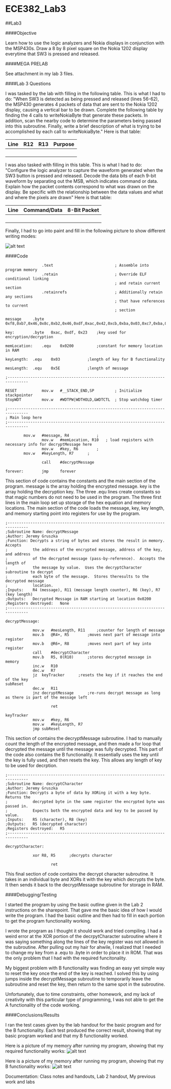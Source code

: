 ECE382_Lab3
===========

##Lab3

####Objective

Learn how to use the logic analyzers and Nokia displays in conjunction with the MSP430s.  Draw a 8 by 8 pixel square on the Nokia 1202 display everytime that SW3 is pressed and released.

####MEGA PRELAB

See attachment in my lab 3 files.


####Lab 3 Questions

I was tasked by the lab with filling in the following table.  This is what I had to do: "When SW3 is detected as being pressed and released (lines 56-62), the MSP430 generates 4 packets of data that are sent to the Nokia 1202 display, causing a vertical bar to be drawn. Complete the following table by finding the 4 calls to writeNokiaByte that generate these packets. In addition, scan the nearby code to determine the parameters being passed into this subroutine. Finally, write a brief description of what is trying to be accomplished by each call to writeNokiaByte."
Here is that table:

|__Line__|__R12__|__R13__|__Purpose__|
|:-----|:-----|:-----|:-----|
|||||
|||||
|||||
|||||

I was also tasked with filling in this table.  This is what I had to do: "Configure the logic analyzer to capture the waveform generated when the SW3 button is pressed and released. Decode the data bits of each 9-bit waveform by separating out the MSB, which indicates command or data. Explain how the packet contents correspond to what was drawn on the display. Be specific with the relationship between the data values and what and where the pixels are drawn"
Here is that table:

|__Line__|__Command/Data__|__8-Bit Packet__|
|:-----|:-----|:-----|
||||
||||
||||
||||

Finally, I had to go into paint and fill in the following picture to show different writing modes:

![alt text](https://raw.githubusercontent.com/JeremyGruszka/ECE382_Lab3/master/paint.PNG "Paint")

####Code

```
            	.text                           ; Assemble into program memory
            	.retain                         ; Override ELF conditional linking
                                            	; and retain current section
            	.retainrefs                     ; Additionally retain any sections
                                            	; that have references to current
                                            	; section

message		.byte	0xf8,0xb7,0x46,0x8c,0xb2,0x46,0xdf,0xac,0x42,0xcb,0xba,0x03,0xc7,0xba,0x5a,0x8c,0xb3,0x46,0xc2,0xb8,0x57,0xc4,0xff,0x4a,0xdf,0xff,0x12,0x9a,0xff,0x41,0xc5,0xab,0x50,0x82,0xff,0x03,0xe5,0xab,0x03,0xc3,0xb1,0x4f,0xd5,0xff,0x40,0xc3,0xb1,0x57,0xcd,0xb6,0x4d,0xdf,0xff,0x4f,0xc9,0xab,0x57,0xc9,0xad,0x50,0x80,0xff,0x53,0xc9,0xad,0x4a,0xc3,0xbb,0x50,0x80,0xff,0x42,0xc2,0xbb,0x03,0xdf,0xaf,0x42,0xcf,0xba,0x50,0x8f

key:		.byte	0xac, 0xdf, 0x23	;key used for encryption/decryption

memLocation:	.equ	0x0200			;constant for memory location in RAM

keyLength:	.equ	0x03			;length of key for B functionality

mesLength:	.equ	0x5E			;length of message

;-------------------------------------------------------------------------------

RESET       	mov.w   #__STACK_END,SP         ; Initialize stackpointer
StopWDT     	mov.w   #WDTPW|WDTHOLD,&WDTCTL  ; Stop watchdog timer

;-------------------------------------------------------------------------------
; Main loop here
;-------------------------------------------------------------------------------

		mov.w	#message, R4        	;
            	mov.w	#memLocation, R10	; load registers with necessary info for decryptMessage here
            	mov.w	#key, R6		;
		mov.w	#keyLength, R7		;

            	call    #decryptMessage

forever:    	jmp     forever
```
This section of code contains the constants and the main section of the program.  message is the array holding the encrypted message.  key is the array holding the decryption key. The three .equ lines create constants so that magic numbers do not need to be used in the program.  The three first lines in the main loop set up storage of the hex equation and memory locations.  The main section of the code loads the message, key, key length, and memory starting point into registers for use by the program.

```
;-------------------------------------------------------------------------------
;Subroutine Name: decryptMessage
;Author: Jeremy Gruszka
;Function: Decrypts a string of bytes and stores the result in memory.  Accepts
;           the address of the encrypted message, address of the key, and address
;           of the decrypted message (pass-by-reference).  Accepts the length of
;           the message by value.  Uses the decryptCharacter subroutine to decrypt
;           each byte of the message.  Stores theresults to the decrypted message
;           location.
;Inputs:	R4 (message), R11 (message length counter), R6 (key), R7 (key length)
;Outputs:	Decrypted Message in RAM starting at location 0x0200
;Registers destroyed:	None
;-------------------------------------------------------------------------------

decryptMessage:

			mov.w	#mesLength, R11		;counter for length of message
			mov.b	@R4+, R5		;moves next part of message into register
			mov.b	@R6+, R8		;moves next part of key into register
			call	#decryptCharacter
			mov.b	R5, 0(R10)		;stores decrypted message in memory
			inc.w	R10
			dec.w	R7
			jz	keyTracker		;resets the key if it reaches the end of the key
subReset
			dec.w	R11
			jnz	decryptMessage		;re-runs decrypt message as long as there is part of the message left

            		ret

keyTracker
			mov.w	#key, R6
			mov.w	#keyLength, R7
			jmp	subReset
```
This section of contains the decryptMessage subroutine. I had to manually count the length of the encrypted message, and then made a for loop that decrypted the message until the message was fully decrypted.  This part of the code also contains the B functionality.  It essentially uses the key until the key is fully used, and then resets the key.  This allows any length of key to be used for decrption.

```
;-------------------------------------------------------------------------------
;Subroutine Name: decryptCharacter
;Author: Jeremy Gruszka
;Function: Decrypts a byte of data by XORing it with a key byte.  Returns the
;           decrypted byte in the same register the encrypted byte was passed in.
;           Expects both the encrypted data and key to be passed by value.
;Inputs:	R5 (character), R8 (key)
;Outputs:	R5 (decrypted character)
;Registers destroyed:	R5
;-------------------------------------------------------------------------------

decryptCharacter:

			xor	R8, R5		;decrypts character

            		ret
```
This final section of code contains the decrypt character subroutine.  It takes in an individual byte and XORs it with the key which decrypts the byte.  It then sends it back to the decryptMessage subroutine for storage in RAM.


####Debugging/Testing

I started the program by using the basic outline given in the Lab 2 instructions on the sharepoint.  That gave me the basic idea of how I would write the program.  I had the basic outline and then had to fill in each portion to get the program functionality working.  

I wrote the program as I thought it should work and tried compiling.  I had a weird error at the XOR portion of the decrpytCharacter subroutine where it was saying something along the lines of the key register was not allowed in the subroutine.  After pulling out my hair for ahwile, I realized that I needed to change my key from a .equ to .byte in order to place it in ROM.  That was the only problem that I had with the required funcitonality.

My biggest problem with B functionality was finding an easy yet simple way to reset the key once the end of the key is reached.  I solved this by using jumps inside the decryptMessage subroutine to temporarily leave the subroutine and reset the key, then return to the same spot in the subroutine.

Unfortunately, due to time constraints, other homework, and my lack of creativity with this particular type of programming, I was not able to get the A functionality of the code working.

####Conclusions/Results

I ran the test cases given by the lab handout for the basic program and for the B functionality.  Each test produced the correct result, showing that my basic program worked and that my B functionality worked.

Here is a picture of my memory after running my program, showing that my required functionality works:
![alt text](https://raw.githubusercontent.com/JeremyGruszka/ECE382_Lab2/master/required_functionality.jpg "Required Functionality")

Here is a picture of my memory after running my program, showing that my B functionality works:
![alt text](https://raw.githubusercontent.com/JeremyGruszka/ECE382_Lab2/master/B_functionality.jpg "B Functionality")

Documentation:  Class notes and handouts, Lab 2 handout, My previous work and labs
